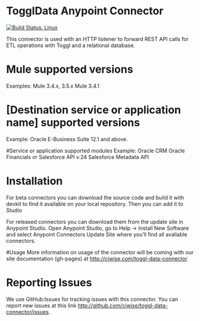 # TogglData Anypoint Connector
[![Build Status: Linux](https://travis-ci.org/ciwise/toggl-data-connector.svg?branch=master)](https://travis-ci.org/ciwise/toggl-data-connector)

This connector is used with an HTTP listener to forward REST API calls for ETL operations with Toggl and a relational database.

# Mule supported versions
Examples:
Mule 3.4.x, 3.5.x
Mule 3.4.1

# [Destination service or application name] supported versions
Example:
Oracle E-Business Suite 12.1 and above.

#Service or application supported modules
Example:
Oracle CRM
Oracle Financials
or 
Salesforce API v.24
Salesforce Metadata API


# Installation 
For beta connectors you can download the source code and build it with devkit to find it available on your local repository. Then you can add it to Studio

For released connectors you can download them from the update site in Anypoint Studio. 
Open Anypoint Studio, go to Help → Install New Software and select Anypoint Connectors Update Site where you’ll find all avaliable connectors.

#Usage
More information on usage of the connector will be coming with our site documentation (gh-pages) at http://ciwise.com/toggl-data-connector

# Reporting Issues

We use GitHub:Issues for tracking issues with this connector. You can report new issues at this link http://github.com/ciwise/toggl-data-connector/issues.